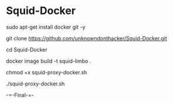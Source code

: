 # Squid-Docker
sudo apt-get install docker git -y

git clone https://github.com/unknowndonthacker/Squid-Docker.git

cd Squid-Docker

docker image build -t squid-limbo .

chmod +x squid-proxy-docker.sh

./squid-proxy-docker.sh

-=-Final-=-
